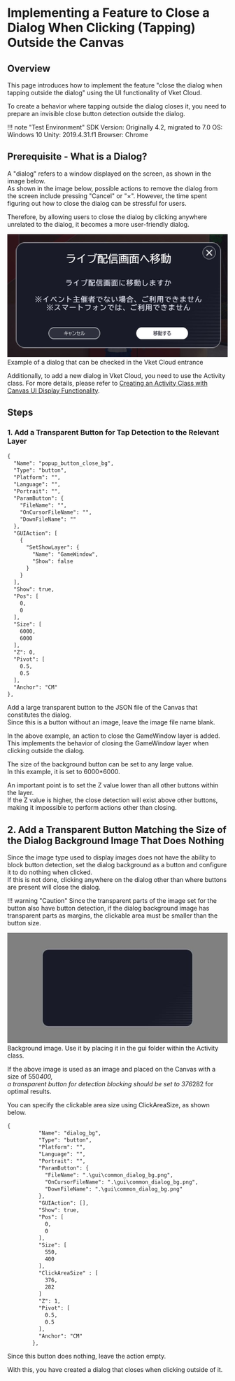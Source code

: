 # Implementing a Feature to Close a Dialog When Clicking (Tapping) Outside the Canvas

## Overview

This page introduces how to implement the feature "close the dialog when tapping outside the dialog" using the UI functionality of Vket Cloud.

To create a behavior where tapping outside the dialog closes it, you need to prepare an invisible close button detection outside the dialog.

!!! note "Test Environment"
    SDK Version: Originally 4.2, migrated to 7.0
    OS: Windows 10
    Unity: 2019.4.31.f1
    Browser: Chrome

## Prerequisite - What is a Dialog?

A "dialog" refers to a window displayed on the screen, as shown in the image below.  
As shown in the image below, possible actions to remove the dialog from the screen include pressing "Cancel" or "×". However, the time spent figuring out how to close the dialog can be stressful for users.

Therefore, by allowing users to close the dialog by clicking anywhere unrelated to the dialog, it becomes a more user-friendly dialog.

![CloseCanvas](./img/CloseCanvas01.jpg)
Example of a dialog that can be checked in the Vket Cloud entrance

Additionally, to add a new dialog in Vket Cloud, you need to use the Activity class.
For more details, please refer to [Creating an Activity Class with Canvas UI Display Functionality](https://vrhikky.github.io/VketCloudSDK_Documents/latest/WorldMakingGuide/ActivityWithCanvasUI.html).

## Steps

### 1. Add a Transparent Button for Tap Detection to the Relevant Layer

```
{
  "Name": "popup_button_close_bg",
  "Type": "button",
  "Platform": "",
  "Language": "",
  "Portrait": "",
  "ParamButton": {
    "FileName": "",
    "OnCursorFileName": "",
    "DownFileName": ""
  },
  "GUIAction": [
    {
      "SetShowLayer": {
        "Name": "GameWindow",
        "Show": false
      }
    }
  ],
  "Show": true,
  "Pos": [
    0,
    0
  ],
  "Size": [
    6000,
    6000
  ],
  "Z": 0,
  "Pivot": [
    0.5,
    0.5
  ],
  "Anchor": "CM"
},
```

Add a large transparent button to the JSON file of the Canvas that constitutes the dialog.  
Since this is a button without an image, leave the image file name blank.

In the above example, an action to close the GameWindow layer is added.  
This implements the behavior of closing the GameWindow layer when clicking outside the dialog.

The size of the background button can be set to any large value.  
In this example, it is set to 6000*6000.

An important point is to set the Z value lower than all other buttons within the layer.  
If the Z value is higher, the close detection will exist above other buttons, making it impossible to perform actions other than closing.

## 2. Add a Transparent Button Matching the Size of the Dialog Background Image That Does Nothing

Since the image type used to display images does not have the ability to block button detection, set the dialog background as a button and configure it to do nothing when clicked.  
If this is not done, clicking anywhere on the dialog other than where buttons are present will close the dialog.

!!! warning "Caution"
    Since the transparent parts of the image set for the button also have button detection, if the dialog background image has transparent parts as margins, the clickable area must be smaller than the button size.

![CloseCanvas](./img/CloseCanvas02.jpg)
Background image. Use it by placing it in the gui folder within the Activity class.

If the above image is used as an image and placed on the Canvas with a size of 550*400,  
a transparent button for detection blocking should be set to 376*282 for optimal results.

You can specify the clickable area size using ClickAreaSize, as shown below.

```
{
          "Name": "dialog_bg",
          "Type": "button",
          "Platform": "",
          "Language": "",
          "Portrait": "",
          "ParamButton": {
            "FileName": ".\gui\common_dialog_bg.png",
            "OnCursorFileName": ".\gui\common_dialog_bg.png",
            "DownFileName": ".\gui\common_dialog_bg.png"
          },
          "GUIAction": [],
          "Show": true,
          "Pos": [
            0,
            0
          ],
          "Size": [
            550,
            400
          ],
          "ClickAreaSize" : [
            376,
            282
          ]
          "Z": 1,
          "Pivot": [
            0.5,
            0.5
          ],
          "Anchor": "CM"
        },
```

Since this button does nothing, leave the action empty.

With this, you have created a dialog that closes when clicking outside of it.